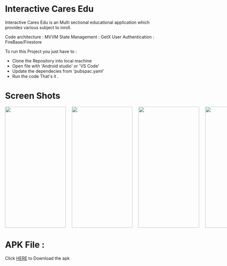 # Interactive Cares Edu

Interactive Cares Edu is an Multi sectional educational application which provides various subject to inroll.

Code architecture : MVVM
State Management : GetX
User Authentication : FireBase/Firestore

To run this Project you just have to :

* Clone the Repository into local machine
* Open file with 'Android studio' or 'VS Code'
* Update the dependecies from 'pubspac.yaml'
* Run the code
That's it .

# Screen Shots

<div style="display: flex;">
  <img src="https://github.com/Solaymankhan/InteractiveCareEdu/assets/67571737/2e3dc9ba-7cb3-4a54-8f0a-c628ff45096f.jpg" width="200" height="400" style="margin-right: 20px;" />
  <img src="https://github.com/Solaymankhan/InteractiveCareEdu/assets/67571737/52596061-a7c3-4d71-ab6e-659d57a5192f.jpg" width="200" height="400" style="margin-right: 20px;" />
  <img src="https://github.com/Solaymankhan/InteractiveCareEdu/assets/67571737/a478a991-41c2-4d86-9a54-c63e952d94d9.jpg" width="200" height="400" style="margin-right: 20px;" />
  <img src="https://github.com/Solaymankhan/InteractiveCareEdu/assets/67571737/0a3ccfda-f837-477f-acaf-6ba1c743555a.jpg" width="200" height="400" />
</div>

# APK File : 

<p>Click <a href="https://drive.google.com/file/d/10STOuVBNzZQYww495dZZZIutW6zZwnlO/view?usp=sharing" target="_blank">HERE</a> to Download the apk</p>
